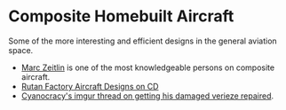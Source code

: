 # Composite Homebuilt Aircraft

Some of the more interesting and efficient designs in the general aviation space.

- [Marc Zeitlin](http://www.mdzeitlin.com/Marc/) is one of the most knowledgeable persons on composite aircraft.
- [Rutan Factory Aircraft Designs on CD](http://www.dragonaero.com/RAFCDROM.htm)
- [Cyanocracy's imgur thread on getting his damaged verieze repaired](https://imgur.com/gallery/vxcztZU).
